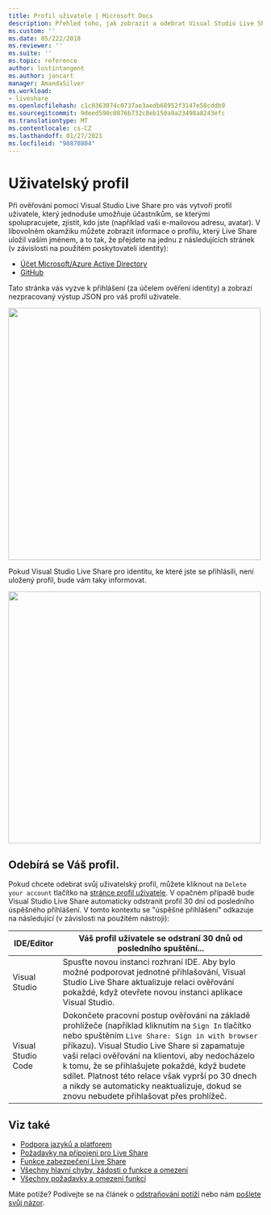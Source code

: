 ```yaml
---
title: Profil uživatele | Microsoft Docs
description: Přehled toho, jak zobrazit a odebrat Visual Studio Live Share profil uživatele.
ms.custom: ''
ms.date: 05/222/2018
ms.reviewer: ''
ms.suite: ''
ms.topic: reference
author: lostintangent
ms.author: joncart
manager: AmandaSilver
ms.workload:
- liveshare
ms.openlocfilehash: c1c0363074c0737ae3aedb68952f3147e58cddb9
ms.sourcegitcommit: 9deed590c0876b732c8eb150a9a23498a8243efc
ms.translationtype: MT
ms.contentlocale: cs-CZ
ms.lasthandoff: 01/27/2021
ms.locfileid: "98870804"
---
```

<!--
Copyright &copy; Microsoft Corporation
All rights reserved.
Creative Commons Attribution 4.0 License (International): https://creativecommons.org/licenses/by/4.0/legalcode
-->

# <a name="user-profile"></a>Uživatelský profil

Při ověřování pomocí Visual Studio Live Share pro vás vytvoří profil uživatele, který jednoduše umožňuje účastníkům, se kterými spolupracujete, zjistit, kdo jste (například vaši e-mailovou adresu, avatar). V libovolném okamžiku můžete zobrazit informace o profilu, který Live Share uložil vaším jménem, a to tak, že přejdete na jednu z následujících stránek (v závislosti na použitém poskytovateli identity):

- [Účet Microsoft/Azure Active Directory](https://prod.liveshare.vsengsaas.visualstudio.com/auth/identity/microsoft/viewprofile)
- [GitHub](https://prod.liveshare.vsengsaas.visualstudio.com/auth/identity/github/viewprofile)

Tato stránka vás vyzve k přihlášení (za účelem ověření identity) a zobrazí nezpracovaný výstup JSON pro váš profil uživatele.

<img width="500px" src="media/user-profile.png" />

Pokud Visual Studio Live Share pro identitu, ke které jste se přihlásili, není uložený profil, bude vám taky informovat.

<img width="500px" src="media/no-profile.png" />

## <a name="removing-your-profile"></a>Odebírá se Váš profil.

Pokud chcete odebrat svůj uživatelský profil, můžete kliknout na `Delete your account` tlačítko na [stránce profil uživatele](#user-profile). V opačném případě bude Visual Studio Live Share automaticky odstranit profil 30 dní od posledního úspěšného přihlášení. V tomto kontextu se "úspěšné přihlášení" odkazuje na následující (v závislosti na použitém nástroji):

| IDE/Editor | Váš profil uživatele se odstraní 30 dnů od posledního spuštění... |
|-|-|
| Visual Studio | Spusťte novou instanci rozhraní IDE. Aby bylo možné podporovat jednotné přihlašování, Visual Studio Live Share aktualizuje relaci ověřování pokaždé, když otevřete novou instanci aplikace Visual Studio. |
| Visual Studio Code | Dokončete pracovní postup ověřování na základě prohlížeče (například kliknutím na `Sign In` tlačítko nebo spuštěním `Live Share: Sign in with browser` příkazu). Visual Studio Live Share si zapamatuje vaši relaci ověřování na klientovi, aby nedocházelo k tomu, že se přihlašujete pokaždé, když budete sdílet. Platnost této relace však vyprší po 30 dnech a nikdy se automaticky neaktualizuje, dokud se znovu nebudete přihlašovat přes prohlížeč. |

## <a name="see-also"></a>Viz také

- [Podpora jazyků a platforem](reference/platform-support.md)
- [Požadavky na připojení pro Live Share](reference/connectivity.md)
- [Funkce zabezpečení Live Share](reference/security.md)
- [Všechny hlavní chyby, žádosti o funkce a omezení](https://aka.ms/vsls-issues)
- [Všechny požadavky a omezení funkcí](https://aka.ms/vsls-feature-requests)

Máte potíže? Podívejte se na článek o [odstraňování potíží](troubleshooting.md) nebo nám [pošlete svůj názor](support.md).
